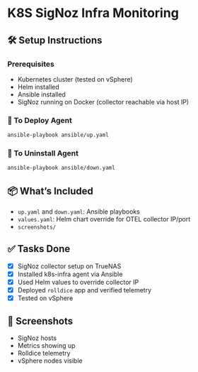 # K8S SigNoz Infra Monitoring

## 🛠 Setup Instructions

### Prerequisites

- Kubernetes cluster (tested on vSphere)
- Helm installed
- Ansible installed
- SigNoz running on Docker (collector reachable via host IP)

### 🔼 To Deploy Agent

```bash
ansible-playbook ansible/up.yaml
```

### 🔽 To Uninstall Agent

```bash
ansible-playbook ansible/down.yaml
```

## 📦 What’s Included

- `up.yaml` and `down.yaml`: Ansible playbooks
- `values.yaml`: Helm chart override for OTEL collector IP/port
- `screenshots/`
## ✅ Tasks Done

- [x] SigNoz collector setup on TrueNAS
- [x] Installed k8s-infra agent via Ansible
- [x] Used Helm values to override collector IP
- [x] Deployed `rolldice` app and verified telemetry
- [x] Tested on vSphere

## 📸 Screenshots

- SigNoz hosts
- Metrics showing up
- Rolldice telemetry
- vSphere nodes visible
